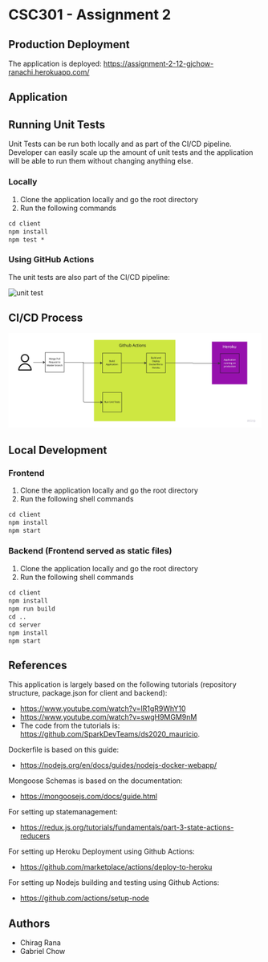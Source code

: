 # CSC301 - Assignment 2

## Production Deployment

The application is deployed: https://assignment-2-12-gjchow-ranachi.herokuapp.com/

## Application



## Running Unit Tests

Unit Tests can be run both locally and as part of the CI/CD pipeline. Developer can easily scale up the amount of unit tests and the application will be able to run them without changing anything else.

### Locally

1. Clone the application locally and go the root directory
2. Run the following commands

```
cd client
npm install
npm test *
```

### Using GitHub Actions

The unit tests are also part of the CI/CD pipeline:

![unit test](./images/unittest.gif)


## CI/CD Process

![cicd process](./images/CICD-Process.jpg)

## Local Development

### Frontend

1. Clone the application locally and go the root directory
2. Run the following shell commands

```
cd client
npm install
npm start
```

### Backend (Frontend served as static files)

1. Clone the application locally and go the root directory
2. Run the following shell commands

```
cd client
npm install
npm run build
cd ..
cd server
npm install
npm start
```

## References

This application is largely based on the following tutorials (repository structure, package.json for client and backend): 
* https://www.youtube.com/watch?v=lR1gR9WhY10
* https://www.youtube.com/watch?v=swgH9MGM9nM
* The code from the tutorials is: https://github.com/SparkDevTeams/ds2020_mauricio.

Dockerfile is based on this guide:
* https://nodejs.org/en/docs/guides/nodejs-docker-webapp/

Mongoose Schemas is based on the documentation:
* https://mongoosejs.com/docs/guide.html

For setting up statemanagement:
* https://redux.js.org/tutorials/fundamentals/part-3-state-actions-reducers

For setting up Heroku Deployment using Github Actions:
* https://github.com/marketplace/actions/deploy-to-heroku

For setting up Nodejs building and testing using Github Actions:
* https://github.com/actions/setup-node


## Authors

* Chirag Rana
* Gabriel Chow